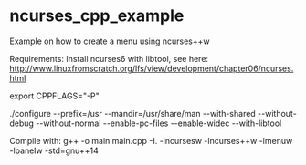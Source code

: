 # ncurses_cpp_example
Example on how to create a menu using ncurses++w

Requirements:
Install ncurses6 with libtool, see here:
http://www.linuxfromscratch.org/lfs/view/development/chapter06/ncurses.html

export CPPFLAGS="-P"

./configure 
--prefix=/usr 
--mandir=/usr/share/man
--with-shared
--without-debug
--without-normal
--enable-pc-files
--enable-widec 
--with-libtool


Compile with:
g++ -o main main.cpp -I. -lncursesw -lncurses++w -lmenuw -lpanelw -std=gnu++14


